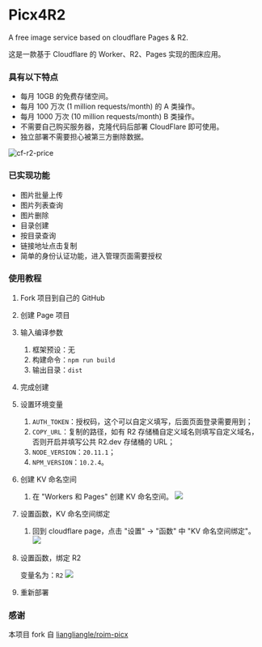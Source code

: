 # Picx4R2

A free image service based on cloudflare Pages & R2.

这是一款基于 Cloudflare 的 Worker、R2、Pages 实现的图床应用。

### 具有以下特点

* 每月 10GB 的免费存储空间。
* 每月 100 万次 (1 million requests/month) 的 A 类操作。
* 每月 1000 万次 (10 million requests/month) B 类操作。
* 不需要自己购买服务器，克隆代码后部署 CloudFlare 即可使用。
* 独立部署不需要担心被第三方删除数据。

![cf-r2-price](https://static.weiyan.tech/r2/cloudflare-r2-price.webp)

### 已实现功能

* 图片批量上传
* 图片列表查询
* 图片删除
* 目录创建
* 按目录查询
* 链接地址点击复制
* 简单的身份认证功能，进入管理页面需要授权

### 使用教程

1. Fork 项目到自己的 GitHub
2. 创建 Page 项目
3. 输入编译参数

    1. 框架预设：无
    2. 构建命令：`npm run build`
    3. 输出目录：`dist`

4. 完成创建
5. 设置环境变量

    1. `AUTH_TOKEN`：授权码，这个可以自定义填写，后面页面登录需要用到；
    2. `COPY_URL`：复制的路径，如有 R2 存储桶自定义域名则填写自定义域名，否则开启并填写公共 R2.dev 存储桶的 URL；
    3. `NODE_VERSION`：`20.11.1`；
    4. `NPM_VERSION`：`10.2.4`。
    
6. 创建 KV 命名空间

    1. 在 "Workers 和 Pages" 创建 KV 命名空间。
    ![](https://static.weiyan.tech/picx/kv.webp)

7. 设置函数，KV 命名空间绑定

    1. 回到 cloudflare page，点击 "设置" → "函数" 中 "KV 命名空间绑定"。
    ![](https://static.weiyan.tech/picx/kv-name.webp)
   
8. 设置函数，绑定 R2

   变量名为：`R2`
   ![](https://static.weiyan.tech/picx/r2-storage.webp)
   
10. 重新部署


### 感谢

本项目 fork 自 [liangliangle/roim-picx](https://github.com/liangliangle/roim-picx)
